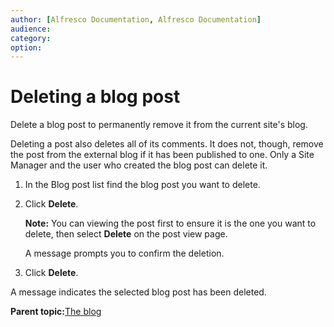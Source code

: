 ```yaml
---
author: [Alfresco Documentation, Alfresco Documentation]
audience: 
category: 
option: 
---
```


# Deleting a blog post

Delete a blog post to permanently remove it from the current site's blog.

Deleting a post also deletes all of its comments. It does not, though, remove the post from the external blog if it has been published to one. Only a Site Manager and the user who created the blog post can delete it.

1.  In the Blog post list find the blog post you want to delete.

2.  Click **Delete**.

    **Note:** You can viewing the post first to ensure it is the one you want to delete, then select **Delete** on the post view page.

    A message prompts you to confirm the deletion.

3.  Click **Delete**.


A message indicates the selected blog post has been deleted.

**Parent topic:**[The blog](../concepts/blog-intro.md)

